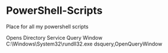 # PowerShell-Scripts
Place for all my powershell scripts

Opens Directory Service Query Window
C:\Windows\System32\rundll32.exe dsquery,OpenQueryWindow
